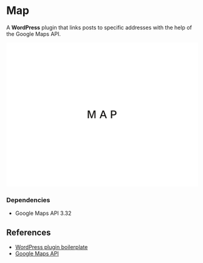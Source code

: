 # Map

A __WordPress__ plugin that links posts to specific addresses with the help of the Google Maps API.

![Map](assets/screenshot.png)

### Dependencies

- Google Maps API 3.32

## References

- [WordPress plugin boilerplate](https://github.com/DevinVinson/WordPress-Plugin-Boilerplate)
- [Google Maps API](https://developers.google.com/maps/)
